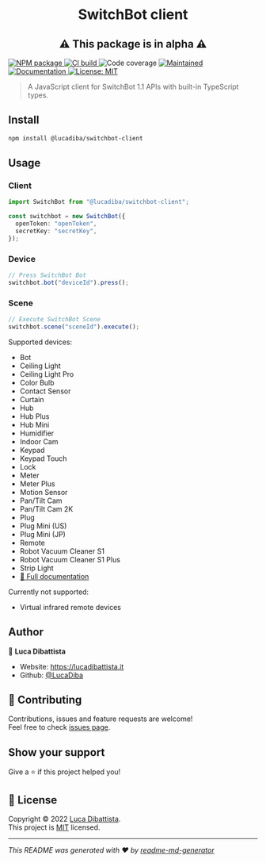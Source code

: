 <h1 align="center">SwitchBot client</h1>
<h2 align="center">⚠️ This package is in alpha ⚠️</h2>
<p>
  <a href="https://www.npmjs.com/package/@lucadiba/switchbot-client">
    <img alt="NPM package" src="https://img.shields.io/npm/v/@lucadiba/switchbot-client?color=blue" />
  </a>
  <a href="https://github.com/LucaDiba/switchbot-client/actions/workflows/ci.yml">
    <img alt="CI build" src="https://github.com/LucaDiba/switchbot-client/actions/workflows/ci.yml/badge.svg" />
  </a>
  <img alt="Code coverage" src="https://codecov.io/gh/LucaDiba/switchbot-client/branch/main/graph/badge.svg?token=RvIg6LPcvm" />
  <a href="https://github.com/LucaDiba/switchbot-client/graphs/commit-activity">
    <img alt="Maintained" src="https://img.shields.io/badge/maintained-yes-brightgreen.svg" />
  </a>
  <a href="https://lucadiba.github.io/switchbot-client/modules/SwitchBot.html">
    <img alt="Documentation" src="https://img.shields.io/badge/documentation-yes-brightgreen.svg" />
  </a>
  <a href="https://github.com/LucaDiba/switchbot-client/blob/main/LICENSE">
    <img alt="License: MIT" src="https://img.shields.io/github/license/LucaDiba/switchbot-client" />
  </a>
</p>

> A JavaScript client for SwitchBot 1.1 APIs with built-in TypeScript types.

## Install

```sh
npm install @lucadiba/switchbot-client
```

## Usage

### Client

```typescript
import SwitchBot from "@lucadiba/switchbot-client";

const switchbot = new SwitchBot({
  openToken: "openToken",
  secretKey: "secretKey",
});
```

### Device
```typescript
// Press SwitchBot Bot
switchbot.bot("deviceId").press();
```

### Scene
```typescript
// Execute SwitchBot Scene
switchbot.scene("sceneId").execute();
```

Supported devices:

- Bot
- Ceiling Light
- Ceiling Light Pro
- Color Bulb
- Contact Sensor
- Curtain
- Hub
- Hub Plus
- Hub Mini
- Humidifier
- Indoor Cam
- Keypad
- Keypad Touch
- Lock
- Meter
- Meter Plus
- Motion Sensor
- Pan/Tilt Cam
- Pan/Tilt Cam 2K
- Plug
- Plug Mini (US)
- Plug Mini (JP)
- Remote
- Robot Vacuum Cleaner S1
- Robot Vacuum Cleaner S1 Plus
- Strip Light
- [📘 Full documentation](https://lucadiba.github.io/switchbot-client/modules/SwitchBot.html)

Currently not supported:

- Virtual infrared remote devices

## Author

👤 **Luca Dibattista**

- Website: https://lucadibattista.it
- Github: [@LucaDiba](https://github.com/LucaDiba)

## 🤝 Contributing

Contributions, issues and feature requests are welcome!<br />Feel free to check [issues page](https://github.com/LucaDiba/switchbot-client/issues).

## Show your support

Give a ⭐️ if this project helped you!

## 📝 License

Copyright © 2022 [Luca Dibattista](https://github.com/LucaDiba).<br />
This project is [MIT](https://github.com/LucaDiba/switchbot-client/blob/main/LICENSE) licensed.

---

_This README was generated with ❤️ by [readme-md-generator](https://github.com/kefranabg/readme-md-generator)_
